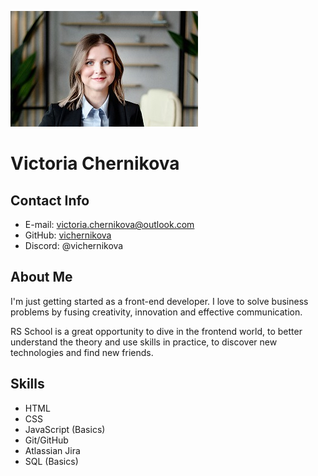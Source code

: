 ![](image.jpg)

# Victoria Chernikova #

## Contact Info ## 

* E-mail: <victoria.chernikova@outlook.com>
* GitHub: [vichernikova](https://github.com/vichernikova)
* Discord: @vichernikova

## About Me ##

I'm just getting started as a front-end developer. I love to solve business problems by fusing creativity, innovation and effective communication.

RS School is a great opportunity to dive in the frontend world, to better understand the theory and use skills in practice, to discover new technologies and find new friends.

## Skills ##

* HTML
* CSS
* JavaScript (Basics)
* Git/GitHub
* Atlassian Jira
* SQL (Basics)

